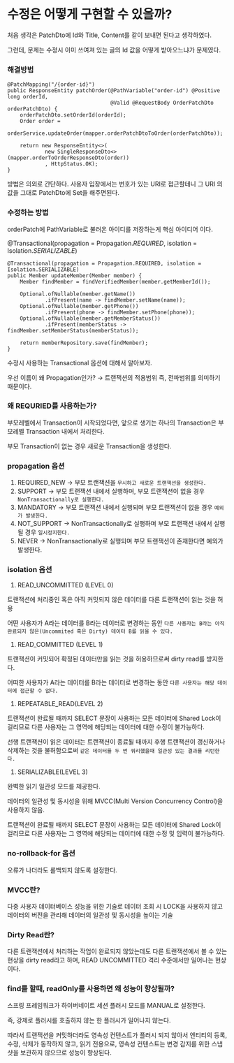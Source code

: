 # 수정은 어떻게 구현할 수 있을까?

처음 생각은 PatchDto에 Id와 Title, Content를 같이 보내면 된다고 생각하였다.

그런데, 문제는 수정시 이미 쓰여져 있는 글의 Id 값을 어떻게 받아오느냐가 문제였다.

### 해결방법

```
@PatchMapping("/{order-id}")
public ResponseEntity patchOrder(@PathVariable("order-id") @Positive long orderId,
                                 @Valid @RequestBody OrderPatchDto orderPatchDto) {
    orderPatchDto.setOrderId(orderId);
    Order order =
            orderService.updateOrder(mapper.orderPatchDtoToOrder(orderPatchDto));

    return new ResponseEntity<>(
            new SingleResponseDto<>(mapper.orderToOrderResponseDto(order))
            , HttpStatus.OK);
}
```

방법은 의외로 간단하다. 사용자 입장에서는 번호가 있는 URI로 접근할테니 그 URI 의 값을 그대로 PatchDto에 Set을 해주면된다.

### 수정하는 방법

orderPatch에 PathVariable로 불러온 아이디를 저장하는게 핵심 아이디어 이다.

@Transactional(propagation = Propagation.*REQUIRED*, isolation = Isolation.*SERIALIZABLE*)

```
@Transactional(propagation = Propagation.REQUIRED, isolation = Isolation.SERIALIZABLE)
public Member updateMember(Member member) {
    Member findMember = findVerifiedMember(member.getMemberId());

    Optional.ofNullable(member.getName())
            .ifPresent(name -> findMember.setName(name));
    Optional.ofNullable(member.getPhone())
            .ifPresent(phone -> findMember.setPhone(phone));
    Optional.ofNullable(member.getMemberStatus())
            .ifPresent(memberStatus -> findMember.setMemberStatus(memberStatus));

    return memberRepository.save(findMember);
}
```

수정시 사용하는 Transactional 옵션에 대해서 알아보자.

우선 이름이 왜 Propagation인가? → 트랜잭션의 적용범위 즉, 전파범위를 의미하기 때문이다.

### 왜 REQURIED를 사용하는가?

부모레벨에서 Transaction이 시작되었다면, 앞으로 생기는 하나의 Transaction은 부모레벨 Transaction 내에서 처리한다.

부모 Transaction이 없는 경우 새로운 Transaction을 생성한다.

### propagation 옵션

1. REQUIRED_NEW → 부모 트랜잭션을 `무시하고 새로운 트랜잭션을 생성한다.`
2. SUPPORT → 부모 트랜잭션 내에서 실행하며, 부모 트랜잭션이 없을 경우 `NonTransactionally로 실행한다.`
3. MANDATORY → 부모 트랜잭션 내에서 실행되며 부모 트랜잭션이 없을 경우 `예외가 발생한다.`
4. NOT_SUPPORT → NonTransactionally로 실행하며 부모 트랜잭션 내에서 실행될 경우 `일시정지한다.`
5. NEVER → NonTransactionally로 실행되며 부모 트랜잭션이 존재한다면 예외가 발생한다.

### isolation 옵션

1. READ_UNCOMMITTED (LEVEL 0)

트랜잭션에 처리중인 혹은 아직 커밋되지 않은 데이터를 다른 트랜잭션이 읽는 것을 허용

어떤 사용자가 A라는 데이터를 B라는 데이터로 변경하는 동안 `다른 사용자는 B라는 아직 완료되지 않은(Uncommited 혹은 Dirty) 데이터 B를 읽을 수 있다.`

1. READ_COMMITTED (LEVEL 1)

트랜잭션이 커밋되어 확정된 데이터만을 읽는 것을 허용하므로써 dirty read를 방지한다. 

어떠한 사용자가 A라는 데이터를 B라는 데이터로 변경하는 동안 `다른 사용자는 해당 데이터에 접근할 수 없다.`

1. REPEATABLE_READ(LEVEL 2)

트랜잭션이 완료될 때까지 SELECT 문장이 사용하는 모든 데이터에 Shared Lock이 걸리므로 다른 사용자는 그 영역에 해당되는 데이터에 대한 수정이 불가능하다.

선행 트랜잭션이 읽은 데이터는 트랜잭션이 종료될 때까지 후행 트랜잭션이 갱신하거나 삭제하는 것을 불허함으로써 `같은 데이터를 두 번 쿼리했을때 일관성 있는 결과를 리턴한다.`

1. SERIALIZABLE(LEVEL 3)

완벽한 읽기 일관성 모드를 제공한다.

데이터의 일관성 및 동시성을 위해 MVCC(Multi Version Concurrency Control)을 사용하지 않음.

트랜잭션이 완료될 때까지 SELECT 문장이 사용하는 모든 데이터에 Shared Lock이 걸리므로 다른 사용자는 그 영역에 해당되는 데이터에 대한 수정 및 입력이 불가능하다.

### no-rollback-for 옵션

오류가 나더라도 롤백되지 않도록 설정한다.

### MVCC란?

다중 사용자 데이터베이스 성능을 위한 기술로 데이터 조회 시 LOCK을 사용하지 않고 데이터의 버전을 관리해 데이터의 일관성 및 동시성을 높이는 기술

### Dirty Read란?

다른 트랜잭션에서 처리하는 작업이 완료되지 않았는데도 다른 트랜잭션에서 볼 수 있는 현상을 dirty read라고 하며, READ UNCOMMITTED 격리 수준에서만 일어나는 현상이다.

### find를 할때, readOnly를 사용하면 왜 성능이 향상될까?

스프링 프레임워크가 하이버네이트 세션 플러시 모드를 MANUAL로 설정한다.

즉, 강제로 플러시를 호출하지 않는 한 플러시가 일어나지 않는다.

따라서 트랜잭션을 커밋하더라도 영속성 컨텐스트가 플러시 되지 않아서 엔티티의 등록, 수정, 삭제가 동작하지 않고, 읽기 전용으로, 영속성 컨텐스트는 변경 감지를 위한 스냅샷을 보관하지 않으므로 성능이 향상된다.
